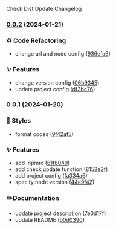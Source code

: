 Check Dist Update Changelog
### [0.0.2](https://github.com/SWSJTX/check-dist-update/compare/v0.0.1...v0.0.2) (2024-01-21)


### ♻️ Code Refactoring

* change url and node config ([936efa6](https://github.com/SWSJTX/check-dist-update/commit/936efa6140ae439f00782ed3198516af4108be7b))


### ✨ Features

* change version config ([06b9345](https://github.com/SWSJTX/check-dist-update/commit/06b93457847c3d964e750355c3324d8a52b7dfab))
* update project config ([df3bc76](https://github.com/SWSJTX/check-dist-update/commit/df3bc763ec664b1260d8cfb2f15238787da8d57a))

### 0.0.1 (2024-01-20)


### 💄 Styles

* format codes ([9f42af5](https://github.com/SWSJTX/check-dist-update/commit/9f42af54fce2871bd173750bfa9a32402b67a5ac))


### ✨ Features

* add .npmrc ([61f8049](https://github.com/SWSJTX/check-dist-update/commit/61f80495eabb41c290f590949b50d348f23707f1))
* add check update function ([8152e2f](https://github.com/SWSJTX/check-dist-update/commit/8152e2fa1dcd732f0cb2a9da62e8be69e93027e1))
* add project config ([fa334a6](https://github.com/SWSJTX/check-dist-update/commit/fa334a6af5e2c9287780b152e8e80568d6d7cd95))
* specify node version ([44e9f42](https://github.com/SWSJTX/check-dist-update/commit/44e9f42148819204158eb5344ded6a0ee8245fbe))


### ✏️Documentation

* update project description ([7e0d17f](https://github.com/SWSJTX/check-dist-update/commit/7e0d17f0356fc9256b4103eec94f445499658e7b))
* update README ([b0d0390](https://github.com/SWSJTX/check-dist-update/commit/b0d0390f660fa941d216d3c0948c59c4de97eaad))
